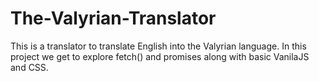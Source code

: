 # The-Valyrian-Translator
This is a translator to translate English into the Valyrian language. In this project we get to explore fetch() and promises along with basic VanilaJS and CSS.
